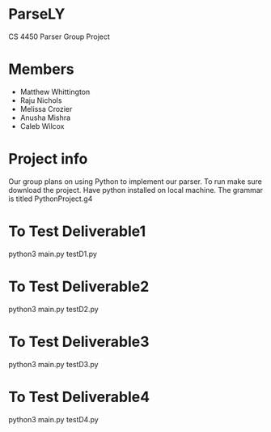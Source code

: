 # ParseLY
CS 4450 Parser Group Project
# Members
* Matthew Whittington
* Raju Nichols
* Melissa Crozier
* Anusha Mishra
* Caleb Wilcox
# Project info
Our group plans on using Python to implement our parser.
To run make sure download the project. 
Have python installed on local machine.
The grammar is titled PythonProject.g4
# To Test Deliverable1
python3 main.py testD1.py
# To Test Deliverable2
python3 main.py testD2.py
# To Test Deliverable3
python3 main.py testD3.py
# To Test Deliverable4
python3 main.py testD4.py
